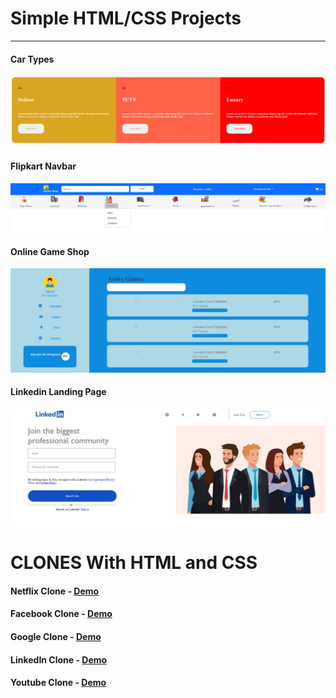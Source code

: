 # Simple HTML/CSS Projects

<hr>

#### Car Types

<img src="images/car_types.png">

#### Flipkart Navbar

<img src="images/flipkart_nav.png">

#### Online Game Shop

<img src="images/gameshop.png">

#### Linkedin Landing Page

<img src="images/linkedin_landing.png">

# CLONES With HTML and CSS

#### Netflix Clone - <a href="https://amanmishra11.github.io//html_css_projects/netflix-clone/">Demo</a>

#### Facebook Clone - <a href="https://amanmishra11.github.io//html_css_projects/facebook-clone/">Demo</a>

#### Google Clone - <a href="https://amanmishra11.github.io//html_css_projects/google-clone/">Demo</a>

#### LinkedIn Clone - <a href="https://amanmishra11.github.io//html_css_projects/linkedin-clone/">Demo</a>

#### Youtube Clone - <a href="https://amanmishra11.github.io//html_css_projects/youtube-clone/">Demo</a>

</hr>
